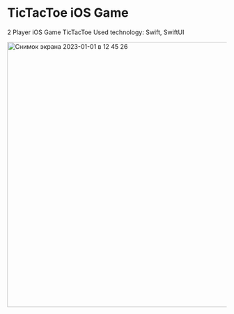 # TicTacToe iOS Game
2 Player iOS Game TicTacToe 
Used technology: Swift, SwiftUI

<img width="608" alt="Снимок экрана 2023-01-01 в 12 45 26" src="https://user-images.githubusercontent.com/103990532/210165591-4189a5e0-e3a7-4806-bca8-8533497c43df.png">
